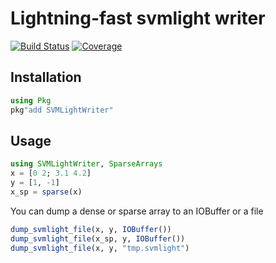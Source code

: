 # Lightning-fast svmlight writer

[![Build Status](https://github.com/AStupidBear/SVMLightWriter.jl/workflows/CI/badge.svg)](https://github.com/AStupidBear/SVMLightWriter.jl/actions)
[![Coverage](https://codecov.io/gh/AStupidBear/SVMLightWriter.jl/branch/master/graph/badge.svg)](https://codecov.io/gh/AStupidBear/SVMLightWriter.jl)

## Installation

```julia
using Pkg
pkg"add SVMLightWriter"
```

## Usage

```julia
using SVMLightWriter, SparseArrays
x = [0 2; 3.1 4.2]
y = [1, -1]
x_sp = sparse(x)
```

You can dump a dense or sparse array to an IOBuffer or a file

```julia
dump_svmlight_file(x, y, IOBuffer())
dump_svmlight_file(x_sp, y, IOBuffer()) 
dump_svmlight_file(x, y, "tmp.svmlight")
```